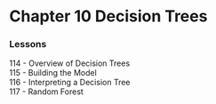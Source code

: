 # Chapter 10 Decision Trees

### Lessons
114 - Overview of Decision Trees<br>
115 - Building the Model<br>
116 - Interpreting a Decision Tree<br>
117 - Random Forest<br>